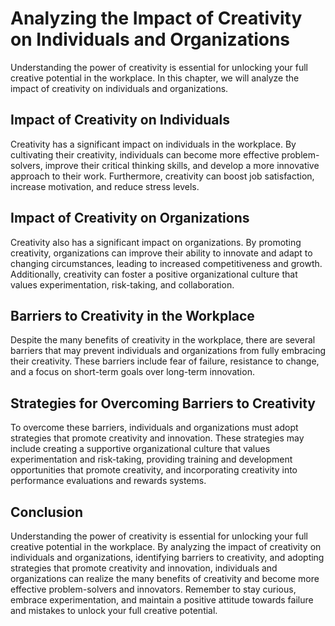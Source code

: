 Analyzing the Impact of Creativity on Individuals and Organizations
=====================================================================================================================

Understanding the power of creativity is essential for unlocking your full creative potential in the workplace. In this chapter, we will analyze the impact of creativity on individuals and organizations.

Impact of Creativity on Individuals
-----------------------------------

Creativity has a significant impact on individuals in the workplace. By cultivating their creativity, individuals can become more effective problem-solvers, improve their critical thinking skills, and develop a more innovative approach to their work. Furthermore, creativity can boost job satisfaction, increase motivation, and reduce stress levels.

Impact of Creativity on Organizations
-------------------------------------

Creativity also has a significant impact on organizations. By promoting creativity, organizations can improve their ability to innovate and adapt to changing circumstances, leading to increased competitiveness and growth. Additionally, creativity can foster a positive organizational culture that values experimentation, risk-taking, and collaboration.

Barriers to Creativity in the Workplace
---------------------------------------

Despite the many benefits of creativity in the workplace, there are several barriers that may prevent individuals and organizations from fully embracing their creativity. These barriers include fear of failure, resistance to change, and a focus on short-term goals over long-term innovation.

Strategies for Overcoming Barriers to Creativity
------------------------------------------------

To overcome these barriers, individuals and organizations must adopt strategies that promote creativity and innovation. These strategies may include creating a supportive organizational culture that values experimentation and risk-taking, providing training and development opportunities that promote creativity, and incorporating creativity into performance evaluations and rewards systems.

Conclusion
----------

Understanding the power of creativity is essential for unlocking your full creative potential in the workplace. By analyzing the impact of creativity on individuals and organizations, identifying barriers to creativity, and adopting strategies that promote creativity and innovation, individuals and organizations can realize the many benefits of creativity and become more effective problem-solvers and innovators. Remember to stay curious, embrace experimentation, and maintain a positive attitude towards failure and mistakes to unlock your full creative potential.
